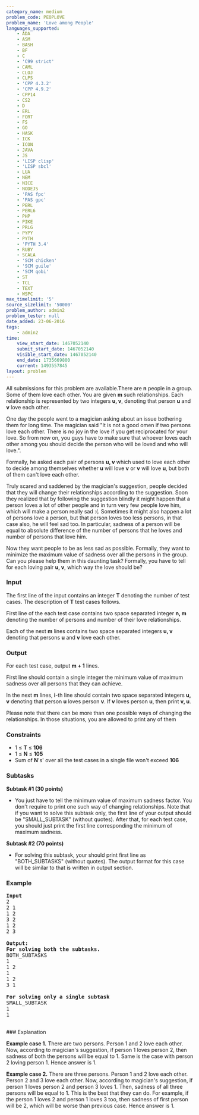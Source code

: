 ```yaml
---
category_name: medium
problem_code: PEOPLOVE
problem_name: 'Love among People'
languages_supported:
    - ADA
    - ASM
    - BASH
    - BF
    - C
    - 'C99 strict'
    - CAML
    - CLOJ
    - CLPS
    - 'CPP 4.3.2'
    - 'CPP 4.9.2'
    - CPP14
    - CS2
    - D
    - ERL
    - FORT
    - FS
    - GO
    - HASK
    - ICK
    - ICON
    - JAVA
    - JS
    - 'LISP clisp'
    - 'LISP sbcl'
    - LUA
    - NEM
    - NICE
    - NODEJS
    - 'PAS fpc'
    - 'PAS gpc'
    - PERL
    - PERL6
    - PHP
    - PIKE
    - PRLG
    - PYPY
    - PYTH
    - 'PYTH 3.4'
    - RUBY
    - SCALA
    - 'SCM chicken'
    - 'SCM guile'
    - 'SCM qobi'
    - ST
    - TCL
    - TEXT
    - WSPC
max_timelimit: '5'
source_sizelimit: '50000'
problem_author: admin2
problem_tester: null
date_added: 23-06-2016
tags:
    - admin2
time:
    view_start_date: 1467052140
    submit_start_date: 1467052140
    visible_start_date: 1467052140
    end_date: 1735669800
    current: 1493557845
layout: problem
---
```

All submissions for this problem are available.There are **n** people in a group. Some of them love each other. You are given **m** such relationships. Each relationship is represented by two integers **u, v**, denoting that person **u** and **v** love each other.

One day the people went to a magician asking about an issue bothering them for long time. The magician said "It is not a good omen if two persons love each other. There is no joy in the love if you get reciprocated for your love. So from now on, you guys have to make sure that whoever loves each other among you should decide the person who will be loved and who will love.".

Formally, he asked each pair of persons **u, v** which used to love each other to decide among themselves whether **u** will love **v** or **v** will love **u**, but both of them can't love each other.

Truly scared and saddened by the magician's suggestion, people decided that they will change their relationships according to the suggestion. Soon they realized that by following the suggestion blindly it might happen that a person loves a lot of other people and in turn very few people love him, which will make a person really sad :(. Sometimes it might also happen a lot of persons love a person, but that person loves too less persons, in that case also, he will feel sad too. In particular, sadness of a person will be equal to absolute difference of the number of persons that he loves and number of persons that love him.

Now they want people to be as less sad as possible. Formally, they want to minimize the maximum value of sadness over all the persons in the group. Can you please help them in this daunting task? Formally, you have to tell for each loving pair **u, v**, which way the love should be?

### Input

The first line of the input contains an integer **T** denoting the number of test cases. The description of **T** test cases follows.

First line of the each test case contains two space separated integer **n, m** denoting the number of persons and number of their love relationships.

Each of the next **m** lines contains two space separated integers **u, v** denoting that persons **u** and **v** love each other.

### Output

For each test case, output **m + 1** lines.

First line should contain a single integer the minimum value of maximum sadness over all persons that they can achieve.

In the next **m** lines, **i**-th line should contain two space separated integers **u, v** denoting that person **u** loves person **v**. If **v** loves person **u**, then print **v, u**.

Please note that there can be more than one possible ways of changing the relationships. In those situations, you are allowed to print any of them

### Constraints

- 1 ≤ **T** ≤ **106**
- 1 ≤ **N** ≤ **105**
- Sum of **N**'s' over all the test cases in a single file won't exceed **106**

### Subtasks

**Subtask #1 (30 points)**

- You just have to tell the minimum value of maximum sadness factor. You don't require to print one such way of changing relationships. Note that if you want to solve this subtask only, the first line of your output should be "SMALL\_SUBTASK" (without quotes). After that, for each test case, you should just print the first line corresponding the minimum of maximum sadness.

**Subtask #2 (70 points)**

- For solving this subtask, your should print first line as "BOTH\_SUBTASKS" (without quotes). The output format for this case will be similar to that is written in output section.

### Example

<pre><b>Input</b>
2
2 1
1 2
3 2
1 2
2 3

<b>Output:</b>
<b>For solving both the subtasks.</b>
BOTH_SUBTASKS
1
1 2
1
1 2
3 1

<b>For solving only a single subtask</b>
SMALL_SUBTASK
1
1

</pre>### Explanation
**Example case 1.** There are two persons. Person 1 and 2 love each other. Now, according to magician's suggestion, if person 1 loves person 2, then sadness of both the persons will be equal to 1. Same is the case with person 2 loving person 1. Hence answer is 1.

**Example case 2.** There are three persons. Person 1 and 2 love each other. Person 2 and 3 love each other. Now, according to magician's suggestion, if person 1 loves person 2 and person 3 loves 1. Then, sadness of all three persons will be equal to 1. This is the best that they can do. For example, if the person 1 loves 2 and person 1 loves 3 too, then sadness of first person will be 2, which will be worse than previous case. Hence answer is 1.
